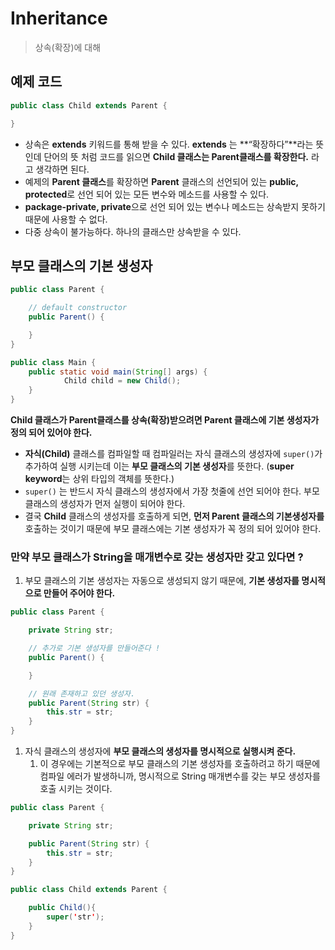 # Inheritance

> 상속(확장)에 대해
> 

## 예제 코드

```java
public class Child extends Parent {

}
```

- 상속은 **extends** 키워드를 통해 받을 수 있다. **extends** 는 **“확장하다”**라는 뜻인데 단어의 뜻 처럼 코드를 읽으면 **Child 클래스는 Parent클래스를 확장한다.** 라고 생각하면 된다.
- 예제의 **Parent 클래스**를 확장하면 **Parent** 클래스의 선언되어 있는 **public, protected**로 선언 되어 있는 모든 변수와 메소드를 사용할 수 있다.
- **package-private, private**으로 선언 되어 있는 변수나 메소드는 상속받지 못하기 때문에 사용할 수 없다.
- 다중 상속이 불가능하다. 하나의 클래스만 상속받을 수 있다.

## 부모 클래스의 기본 생성자

```java
public class Parent {

	// default constructor
	public Parent() {

	}
}

public class Main {
	public static void main(String[] args) {
			Child child = new Child();
	}
}
```

**Child 클래스가 Parent클래스를 상속(확장)받으려면 Parent 클래스에 기본 생성자가 정의 되어 있어야 한다.**

- **자식(Child)** 클래스를 컴파일할 때 컴파일러는 자식 클래스의 생성자에 `super()`가 추가하여 실행 시키는데 이는 **부모 클래스의 기본 생성자**를 뜻한다. (**super keyword**는 상위 타입의 객체를 뜻한다.)
- `super()` 는 반드시 자식 클래스의 생성자에서 가장 첫줄에 선언 되어야 한다. 부모 클래스의 생성자가 먼저 실행이 되어야 한다.
- 결국 **Child** 클래스의 생성자를 호출하게 되면, **먼저 Parent 클래스의 기본생성자를** 호출하는 것이기 때문에 부모 클래스에는 기본 생성자가 꼭 정의 되어 있어야 한다.

### 만약 부모 클래스가 String을 매개변수로 갖는 생성자만 갖고 있다면 ?

1. 부모 클래스의 기본 생성자는 자동으로 생성되지 않기 때문에, **기본 생성자를 명시적으로 만들어 주어야 한다.**

```java
public class Parent {

	private String str;

	// 추가로 기본 생성자를 만들어준다 !
	public Parent() {

	}

	// 원래 존재하고 있던 생성자.
	public Parent(String str) {
		this.str = str;
	}
}
```

1. 자식 클래스의 생성자에 **부모 클래스의 생성자를 명시적으로 실행시켜 준다.**
    1. 이 경우에는 기본적으로 부모 클래스의 기본 생성자를 호출하려고 하기 때문에 컴파일 에러가 발생하니까, 명시적으로 String 매개변수를 갖는 부모 생성자를 호출 시키는 것이다.

```java
public class Parent {

	private String str;

	public Parent(String str) {
		this.str = str;
	}
}

public class Child extends Parent {

	public Child(){
		super('str');
	}
}
```